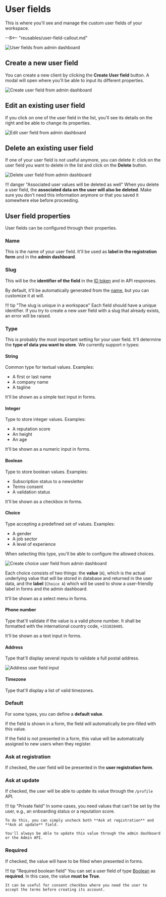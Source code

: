 # User fields

This is where you'll see and manage the custom user fields of your workspace.

--8<-- "reusables/user-field-callout.md"

![User fields from admin dashboard](/assets/images/admin-user-fields.png)

## Create a new user field

You can create a new client by clicking the **Create User field** button. A modal will open where you'll be able to input its different properties.

![Create user field from admin dashboard](/assets/images/admin-user-fields-create.png)

## Edit an existing user field

If you click on one of the user field in the list, you'll see its details on the right and be able to change its properties.

![Edit user field from admin dashboard](/assets/images/admin-user-fields-edit.png)

## Delete an existing user field

If one of your user field is not useful anymore, you can delete it: click on the user field you want to delete in the list and click on the **Delete** button.

![Delete user field from admin dashboard](/assets/images/admin-user-fields-delete.png)

!!! danger "Associated user values will be deleted as well"
    When you delete a user field, the **associated data on the user will also be deleted**. Make sure you don't need this information anymore or that you saved it somewhere else before proceeding.

## User field properties

User fields can be configured through their properties.

### Name

This is the name of your user field. It'll be used as **label in the registration form** and in the **admin dashboard**.

### Slug

This will be the **identifier of the field** in the [ID token](../getting-started/oauth2.md#access-token-and-id-token) and in API responses.

By default, it'll be automatically generated from the [name](#name), but you can customize it at will.

!!! tip "The slug is unique in a workspace"
    Each field should have a unique identifier. If you try to create a new user field with a slug that already exists, an error will be raised.

### Type

This is probably the most important setting for your user field. It'll determine the **type of data you want to store**. We currently support n types:

#### String

Common type for textual values. Examples:

* A first or last name
* A company name
* A tagline

It'll be shown as a simple text input in forms.

#### Integer

Type to store integer values. Examples:

* A reputation score
* An height
* An age

It'll be shown as a numeric input in forms.

#### Boolean

Type to store boolean values. Examples:

* Subscription status to a newsletter
* Terms consent
* A validation status

It'll be shown as a checkbox in forms.

#### Choice

Type accepting a predefined set of values. Examples:

* A gender
* A job sector
* A level of experience

When selecting this type, you'll be able to configure the allowed choices.

![Create choice user field from admin dashboard](/assets/images/admin-user-fields-create-choice.png)

Each choice consists of two things: the **value** (`A`), which is the actual underlying value that will be stored in database and returned in the user data, and the **label** (`Choice A`) which will be used to show a user-friendly label in forms and the admin dashboard.

It'll be shown as a select menu in forms.

#### Phone number

Type that'll validate if the value is a valid phone number. It shall be formatted with the international country code, `+331020405`.

It'll be shown as a text input in forms.

#### Address

Type that'll display several inputs to validate a full postal address.

![Address user field input](/assets/images/user-fields-address-input.png)

#### Timezone

Type that'll display a list of valid timezones.

### Default

For some types, you can define a **default value**.

If the field is shown in a form, the field will automatically be pre-filled with this value.

If the field is not presented in a form, this value will be automatically assigned to new users when they register.

### Ask at registration

If checked, the user field will be presented in the **user registration form**.

### Ask at update

If checked, the user will be able to update its value through the `/profile` API.

!!! tip "Private field"
    In some cases, you need values that can't be set by the user, e.g., an onboarding status or a reputation score.

    To do this, you can simply uncheck both **Ask at registration** and **Ask at update** field.

    You'll always be able to update this value through the admin dashboard or the Admin API.

### Required

If checked, the value will have to be filled when presented in forms.

!!! tip "Required boolean field"
    You can set a user field of type [Boolean](#boolean) as **required**. In this case, the value **must be True**.

    It can be useful for consent checkbox where you need the user to accept the terms before creating its account.
